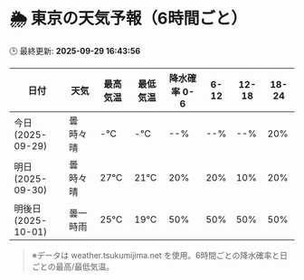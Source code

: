 # 🌦️ 東京の天気予報（6時間ごと）

🕒 最終更新: **2025-09-29 16:43:56**

| 日付 | 天気 | 最高気温 | 最低気温 | 降水確率 0-6 | 6-12 | 12-18 | 18-24 |
|------|------|----------|----------|------------|------|------|------|
| 今日 (2025-09-29) | 曇時々晴 | -℃ | -℃ | --% | --% | --% | 20% |
| 明日 (2025-09-30) | 曇時々晴 | 27℃ | 21℃ | 20% | 20% | 10% | 20% |
| 明後日 (2025-10-01) | 曇一時雨 | 25℃ | 19℃ | 50% | 50% | 50% | 50% |

> ※データは weather.tsukumijima.net を使用。6時間ごとの降水確率と日ごとの最高/最低気温。